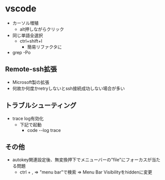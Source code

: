 # vscode

- カーソル増殖
  - alt押しながらクリック
- 同じ単語全選択
  - ctrl+shift+l
    - 簡易リファクタに
- grep -Po

## Remote-ssh拡張

- Microsoft製の拡張
- 何故か何度かretryしないとssh接続成功しない場合が多い

## トラブルシューティング

- trace log有効化
  - 下記で起動
    - code --log trace

## その他

- autokey関連設定後、無変換押下でメニューバーの"file"にフォーカスが当たる問題
  - ctrl + , => "menu bar"で検索 => Menu Bar Visibilityをhiddenに変更

